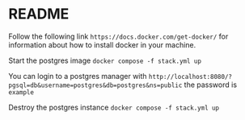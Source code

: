 # README

Follow the following link `https://docs.docker.com/get-docker/` for information about how to install docker in your machine.

Start the postgres image
`docker compose -f stack.yml up`

You can login to a postgres manager with `http://localhost:8080/?pgsql=db&username=postgres&db=postgres&ns=public` the password is `example`

Destroy the postgres instance
`docker compose -f stack.yml up`